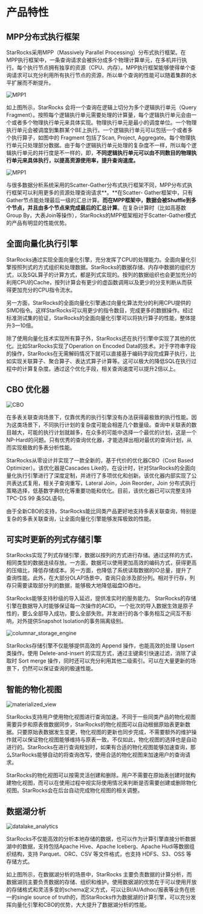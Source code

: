 # 产品特性

## MPP分布式执行框架

StarRocks采用MPP（Massively Parallel Processing）分布式执行框架。在MPP执行框架中，一条查询请求会被拆分成多个物理计算单元，在多机并行执行。每个执行节点拥有独享的资源（CPU、内存）。MPP执行框架能够使得单个查询请求可以充分利用所有执行节点的资源，所以单个查询的性能可以随着集群的水平扩展而不断提升。

![MPP1](../assets/1.2-3.png)

如上图所示，StarRocks 会将一个查询在逻辑上切分为多个逻辑执行单元（Query Fragment）。按照每个逻辑执行单元需要处理的计算量，每个逻辑执行单元会由一个或者多个物理执行单元来具体实现。物理执行单元是最小的调度单位。一个物理执行单元会被调度到集群某个BE上执行。一个逻辑执行单元可以包括一个或者多个执行算子，如图中的 Fragment 包括了Scan, Project, Aggregate。每个物理执行单元只处理部分数据。由于每个逻辑执行单元处理的复杂度不一样，所以每个逻辑执行单元的并行度是不一样的，即，**不同逻辑执行单元可以由不同数目的物理执行单元来具体执行，以提高资源使用率，提升查询速度。**

![MPP1](../assets/1.2-4.png)

与很多数据分析系统采用的Scatter-Gather分布式执行框架不同，MPP分布式执行框架可以利用更多的资源处理查询请求**。**在Scatter- Gather框架中，只有Gather节点能处理最后一级的汇总计算。**而在MPP框架中，数据会被Shuffle到多个节点，并且由多个节点来完成最后的汇总计算**。在复杂计算时（比如高基数Group By，大表Join等操作），StarRocks的MPP框架相对于Scatter-Gather模式的产品有明显的性能优势。

## 全面向量化执行引擎

StarRocks通过实现全面向量化引擎，充分发挥了CPU的处理能力。全面向量化引擎按照列式的方式组织和处理数据。StarRocks的数据存储、内存中数据的组织方式，以及SQL算子的计算方式，都是列式实现的。按列的数据组织也会更加充分的利用CPU的Cache，按列计算会有更少的虚函数调用以及更少的分支判断从而获得更加充分的CPU指令流水。

另一方面，StarRocks的全面向量化引擎通过向量化算法充分的利用CPU提供的SIMD指令。这样StarRocks可以用更少的指令数目，完成更多的数据操作。经过标准测试集的验证，StarRocks的全面向量化引擎可以将执行算子的性能，整体提升3—10倍。

除了使用向量化技术实现所有算子外，StarRocks还在执行引擎中实现了其他的优化。比如StarRocks实现了Operation on Encoded Data的技术。对于字符串字段的操作，StarRocks在无需解码情况下就可以直接基于编码字段完成算子执行，比如实现关联算子、聚合算子、表达式算子计算等。这可以极大的降低SQL在执行过程中的计算复杂度。通过这个优化手段，相关查询速度可以提升2倍以上。

## CBO 优化器

![CBO](../assets/1.2-5.png)

在多表关联查询场景下，仅靠优秀的执行引擎没有办法获得最极致的执行性能。因为这类场景下，不同执行计划的复杂度可能会相差几个数量级。查询中关联表的数目越大，可能的执行计划就越多，在众多的可能中选择一个最优的计划，这是一个NP-Hard的问题。只有优秀的查询优化器，才能选择出相对最优的查询计划，从而实现极致的多表分析性能。

StarRocks从零设计并实现了一款全新的，基于代价的优化器CBO（Cost Based Optimizer）。该优化器是Cascades Like的，在设计时，针对StarRocks的全面向量化执行引擎进行了深度定制，并进行了多项优化和创新。该优化器内部实现了公共表达式复用，相关子查询重写，Lateral Join，Join Reorder，Join 分布式执行策略选择，低基数字典优化等重要功能和优化。目前，该优化器已可以完整支持 TPC-DS 99 条SQL语句。

由于全新CBO的支持，StarRocks能比同类产品更好地支持多表关联查询，特别是复杂的多表关联查询，让全面向量化引擎能够发挥极致的性能。

## 可实时更新的列式存储引擎

StarRocks实现了列式存储引擎，数据以按列的方式进行存储。通过这样的方式，相同类型的数据连续存放。一方面，数据可以使用更加高效的编码方式，获得更高的压缩比，降低存储成本。另一方面，也降低了系统读取数据的IO总量，提升了查询性能。此外，在大部分OLAP场景中，查询只会涉及部分列。相对于行存，列存只需要读取部分列的数据，能够极大地降低磁盘IO吞吐。

StarRocks能够支持秒级的导入延迟，提供准实时的服务能力。 StarRocks的存储引擎在数据导入时能够保证每一次操作的ACID。一个批次的导入数据生效是原子性的，要么全部导入成功，要么全部失败。并发进行的各个事务相互之间互不影响，对外提供Snapshot Isolation的事务隔离级别。

![columnar_storage_engine](../assets/1.2-6.png)

StarRocks存储引擎不仅能够提供高效的 Append 操作，也能高效的处理 Upsert 类操作。使用 Delete-and-insert 的实现方式，通过主键索引快速过滤，消除了读取时 Sort merge 操作，同时还可以充分利用其他二级索引。可以在大量更新的场景下，仍然可以保证查询的极速性能。

## 智能的物化视图

![materialized_view](../assets/1.2-7.png)

StarRocks支持用户使用物化视图进行查询加速。不同于一些同类产品的物化视图需要异步和原表做数据同步，StarRocks的物化视图可以自动根据原始表更新数据。只要原始表数据发生变更，物化视图的更新也同步完成，不需要额外的维护操作就可以保证物化视图能够维持与原表一致。不仅如此，物化视图的选择也是自动进行的。StarRocks在进行查询规划时，如果有合适的物化视图能够加速查询，那么StarRocks能够自动的将查询改写，使用合适的物化视图来加速用户的查询请求。

StarRocks的物化视图可以按需灵活创建和删除。用户不需要在原始表创建时就构建物化视图，而可以在使用过程中视实际使用情况来判断是否需要创建或删除物化视图。StarRocks会在后台自动完成物化视图的相关调整。

## 数据湖分析

![datalake_analytics](../assets/1.2-8.png)

StarRocks不仅能高效的分析本地存储的数据，也可以作为计算引擎直接分析数据湖中的数据，支持包括Apache Hive、Apache Iceberg、Apache Hudi等数据组织结构，支持 Parquet、ORC、CSV 等文件格式，也支持 HDFS、S3、OSS 等存储方式。

如上图所示，在数据湖分析的场景中，StarRocks 主要负责数据的计算分析，而数据湖则主要负责数据的存储、组织和维护。使用数据湖的优势在于可以使用开放的存储格式和灵活多变的schema定义方式，可以让BI/AI/Adhoc/报表等业务在统一的single source of truth的，而StarRocks作为数据湖的计算引擎，可以充分发挥向量化引擎和CBO的优势，大大提升了数据湖分析的性能。
